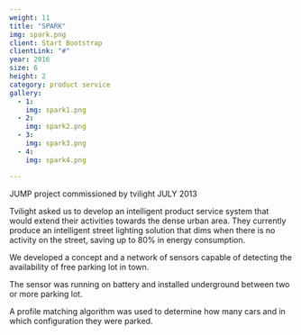 ```yaml
---
weight: 11
title: "SPARK"
img: spark.png
client: Start Bootstrap
clientLink: "#"
year: 2016
size: 6
height: 2
category: product service
gallery:
  - 1:
    img: spark1.png
  - 2:
    img: spark2.png
  - 3:
    img: spark3.png
  - 4:
    img: spark4.png

---
```

JUMP project commissioned by tvilight JULY 2013

Tvilight asked us to develop an intelligent product service system that would extend their activities towards the dense urban area. They currently produce an intelligent street lighting solution that dims when there is no activity on the street, saving up to 80% in energy consumption.

We developed a concept and a network of sensors capable of detecting the availability of free parking lot in town.

The sensor was running on battery and installed underground between two or more parking lot.

A profile matching algorithm was used to determine how many cars and in which configuration they were parked.
